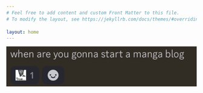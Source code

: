 ```yaml
---
# Feel free to add content and custom Front Matter to this file.
# To modify the layout, see https://jekyllrb.com/docs/themes/#overriding-theme-defaults

layout: home
---
```


![When are you gonna start a manga blog, Axeblade?](/assets/blawg.png)
    <style>
        body { 
    background-image: url('blawg.png'); /* Path to your image */ 
    background-color:#baddab;
    background-repeat: no-repeat; /* Prevent repetition */ 
    height: 100vh; /* Full height of the viewport */ 
    margin: 0; /* Remove default margin */ 
            } 
    </style>
